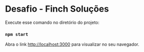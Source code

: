 # Desafio - Finch Soluções

Execute esse comando no diretório do projeto:

### `npm start`

Abra o link [http://localhost:3000](http://localhost:3000) para visualizar no seu navegador.